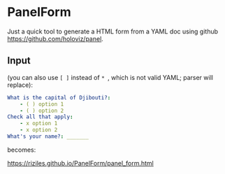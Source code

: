 # PanelForm

Just a quick tool to generate a HTML form from a YAML doc using github https://github.com/holoviz/panel.

## Input

(you can also use `[ ]` instead of `* `, which is not valid YAML; parser will replace):

```YAML
What is the capital of Djibouti?:
    - ( ) option 1
    - ( ) option 2
Check all that apply:
    - x option 1
    - x option 2
What's your name?: _______
```

becomes:

https://riziles.github.io/PanelForm/panel_form.html



